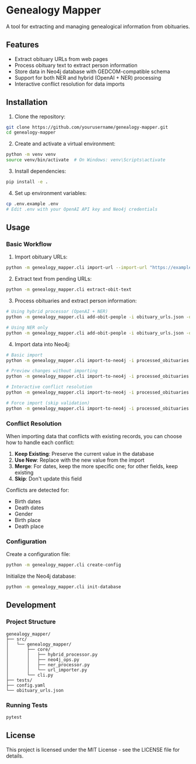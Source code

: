 # Genealogy Mapper

A tool for extracting and managing genealogical information from obituaries.

## Features

- Extract obituary URLs from web pages
- Process obituary text to extract person information
- Store data in Neo4j database with GEDCOM-compatible schema
- Support for both NER and hybrid (OpenAI + NER) processing
- Interactive conflict resolution for data imports

## Installation

1. Clone the repository:
```bash
git clone https://github.com/yourusername/genealogy-mapper.git
cd genealogy-mapper
```

2. Create and activate a virtual environment:
```bash
python -m venv venv
source venv/bin/activate  # On Windows: venv\Scripts\activate
```

3. Install dependencies:
```bash
pip install -e .
```

4. Set up environment variables:
```bash
cp .env.example .env
# Edit .env with your OpenAI API key and Neo4j credentials
```

## Usage

### Basic Workflow

1. Import obituary URLs:
```bash
python -m genealogy_mapper.cli import-url --import-url "https://example.com/obituary"
```

2. Extract text from pending URLs:
```bash
python -m genealogy_mapper.cli extract-obit-text
```

3. Process obituaries and extract person information:
```bash
# Using hybrid processor (OpenAI + NER)
python -m genealogy_mapper.cli add-obit-people -i obituary_urls.json -o processed_obituaries.json

# Using NER only
python -m genealogy_mapper.cli add-obit-people -i obituary_urls.json -o processed_obituaries.json --use-ner
```

4. Import data into Neo4j:
```bash
# Basic import
python -m genealogy_mapper.cli import-to-neo4j -i processed_obituaries.json

# Preview changes without importing
python -m genealogy_mapper.cli import-to-neo4j -i processed_obituaries.json --dry-run

# Interactive conflict resolution
python -m genealogy_mapper.cli import-to-neo4j -i processed_obituaries.json --interactive

# Force import (skip validation)
python -m genealogy_mapper.cli import-to-neo4j -i processed_obituaries.json --force
```

### Conflict Resolution

When importing data that conflicts with existing records, you can choose how to handle each conflict:

1. **Keep Existing**: Preserve the current value in the database
2. **Use New**: Replace with the new value from the import
3. **Merge**: For dates, keep the more specific one; for other fields, keep existing
4. **Skip**: Don't update this field

Conflicts are detected for:
- Birth dates
- Death dates
- Gender
- Birth place
- Death place

### Configuration

Create a configuration file:
```bash
python -m genealogy_mapper.cli create-config
```

Initialize the Neo4j database:
```bash
python -m genealogy_mapper.cli init-database
```

## Development

### Project Structure

```
genealogy_mapper/
├── src/
│   └── genealogy_mapper/
│       ├── core/
│       │   ├── hybrid_processor.py
│       │   ├── neo4j_ops.py
│       │   ├── ner_processor.py
│       │   └── url_importer.py
│       └── cli.py
├── tests/
├── config.yaml
└── obituary_urls.json
```

### Running Tests

```bash
pytest
```

## License

This project is licensed under the MIT License - see the LICENSE file for details. 